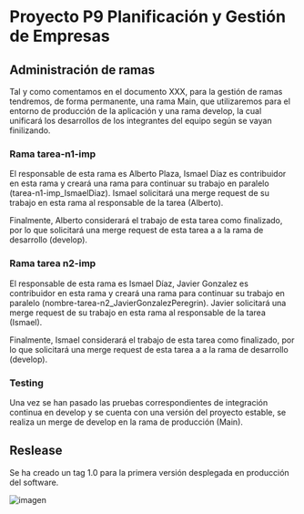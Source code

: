 # Proyecto P9 Planificación y Gestión de Empresas

## Administración de ramas

Tal y como comentamos en el documento XXX, para la gestión de ramas tendremos, de forma permanente, una rama Main, que utilizaremos para el entorno de producción de la aplicación y una rama develop, la cual unificará los desarrollos de los integrantes del equipo según se vayan finilizando.  

### Rama tarea-n1-imp

El responsable de esta rama es Alberto Plaza, Ismael Díaz es contribuidor en esta rama y creará una rama para continuar su trabajo en paralelo (tarea-n1-imp_IsmaelDiaz). Ismael solicitará una merge request de su trabajo en esta rama al responsable de la tarea (Alberto).

Finalmente, Alberto considerará el trabajo de esta tarea como finalizado, por lo que solicitará una merge request de esta tarea a a la rama de desarrollo (develop).

### Rama tarea n2-imp

El responsable de esta rama es Ismael Díaz, Javier Gonzalez es contribuidor en esta rama y creará una rama para continuar su trabajo en paralelo (nombre-tarea-n2_JavierGonzalezPeregrin). Javier solicitará una merge request de su trabajo en esta rama al responsable de la tarea (Ismael).

Finalmente, Ismael considerará el trabajo de esta tarea como finalizado, por lo que solicitará una merge request de esta tarea a a la rama de desarrollo (develop).

### Testing

Una vez se han pasado las pruebas correspondientes de integración continua en develop y se cuenta con una versión del proyecto estable, se realiza un merge de develop en la rama de producción (Main).

## Reslease

Se ha creado un tag 1.0 para la primera versión desplegada en producción del software. 

![imagen](https://github.com/user-attachments/assets/c78b38a2-6d5b-44b4-ad5c-bda75888ac8d)

